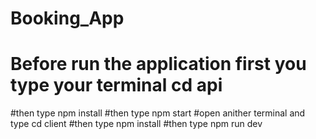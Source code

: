 # Booking_App
# Before run the application first you type your terminal cd api
#then type npm install
#then type npm start
#open anither terminal and type cd client
#then type npm install
#then type npm run dev
